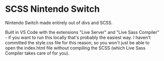 # SCSS Nintendo Switch

Nintendo Switch made entirely out of divs and SCSS.

Built in VS Code with the extensions "Live Server" and "Live Sass Compiler" - if you want to run this locally that's probably the easiest way. I haven't committed the style.css file for this reason, so you won't just be able to open the index.html file without compiling the SCSS (which Live Sass Compiler takes care of for you).
